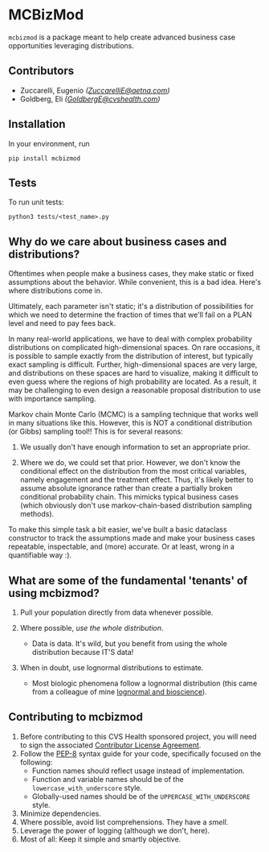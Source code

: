 # MCBizMod

`mcbizmod` is a package meant to help create advanced business case opportunities leveraging distributions.

## Contributors
- Zuccarelli, Eugenio *(<ZuccarelliE@aetna.com>)*
- Goldberg, Eli *(<GoldbergE@cvshealth.com>)*

## Installation
In your environment, run

```
pip install mcbizmod
```

## Tests
To run unit tests:
```
python3 tests/<test_name>.py
```

## Why do we care about business cases and distributions? 
Oftentimes when people make a business cases, they make static or fixed assumptions about the behavior. While convenient, this is a bad idea. Here's where distributions come in.

Ultimately, each parameter isn't static; it's a distribution of possibilities for which we need to determine the fraction of times that we'll fail on a PLAN level and need to pay fees back. 

In many real-world applications, we have to deal with complex probability distributions on complicated high-dimensional spaces. On rare occasions, it is possible to sample exactly from the distribution of interest, but typically exact sampling is difficult. Further, high-dimensional spaces are very large, and distributions on these spaces are hard to visualize, making it difficult to even guess where the regions of high probability are located. As a result, it may be challenging to even design a reasonable proposal distribution to use with importance sampling.

Markov chain Monte Carlo (MCMC) is a sampling technique that works well in many situations like this. However, this is NOT a conditional distribution (or Gibbs) sampling tool!! This is for several reasons:
1. We usually don't have enough information to set an appropriate prior.

2. Where we do, we could set that prior. However, we don't know the conditional effect on the distribution from the most critical variables, namely engagement and the treatment effect. Thus, it's likely better to assume absolute ignorance rather than create a partially broken conditional probability chain. This mimicks typical business cases (which obviously don't use markov-chain-based distribution sampling methods). 

To make this simple task a bit easier, we've built a basic dataclass constructor to track the assumptions made and make your business cases repeatable, inspectable, and (more) accurate. Or at least, wrong in a quantifiable way :).


## What are some of the fundamental 'tenants' of using mcbizmod? 

1. Pull your population directly from data whenever possible.
    
2. Where possible, _use the whole distribution_. 
    - Data is data. It's wild, but you benefit from using the whole distribution because IT'S data! 
    
3. When in doubt, use lognormal distributions to estimate. 
    - Most biologic phenomena follow a lognormal distribution (this came from a colleague of mine [lognormal and bioscience](https://stat.ethz.ch/~stahel/lognormal/bioscience.pdf)). 

## Contributing to mcbizmod
1. Before contributing to this CVS Health sponsored project, you will need to sign the associated [Contributor License Agreement](https://forms.office.com/Pages/ResponsePage.aspx?id=uGG7-v46dU65NKR_eCuM1xbiih2MIwxBuRvO0D_wqVFURVU2VkFKTDlGNk8xUjJEMTBVSVpRUE1EMi4u).
2. Follow the [PEP-8](https://www.python.org/dev/peps/pep-0008/) syntax guide for your code, specifically focused on the following:
    * Function names should reflect usage instead of implementation.
    * Function and variable names should be of the `lowercase_with_underscore` style. 
    * Globally-used names should be of the `UPPERCASE_WITH_UNDERSCORE` style.
3. Minimize dependencies.
4. Where possible, avoid list comprehensions. They have a _smell_. 
5. Leverage the power of logging (although we don't, here).
6. Most of all: Keep it simple and smartly objective.
